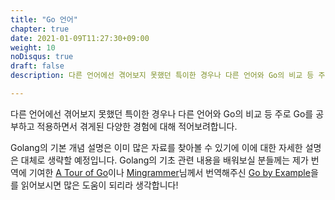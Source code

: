 ```yaml
---
title: "Go 언어"
chapter: true
date: 2021-01-09T11:27:30+09:00
weight: 10
noDisqus: true
draft: false
description: 다른 언어에선 겪어보지 못했던 특이한 경우나 다른 언어와 Go의 비교 등 주로 Go를 공부하고 적용하면서 겪게된 다양한 경험에 대해 적어보려합니다.

---
```

다른 언어에선 겪어보지 못했던 특이한 경우나 다른 언어와 Go의 비교 등 주로 Go를 공부하고 적용하면서 겪게된 다양한 경험에 대해 적어보려합니다.

Golang의 기본 개념 설명은 이미 많은 자료를 찾아볼 수 있기에 이에 대한 자세한 설명은 대체로 생략할 예정입니다. 
Golang의 기초 관련 내용을 배워보실 분들께는 제가 번역에 기여한 [A Tour of Go](https://go-tour-ko.appspot.com)이나 [Mingrammer](https://github.com/mingrammer)님께서 번역해주신 [Go by Example](https://mingrammer.com/gobyexample/)을
를 읽어보시면 많은 도움이 되리라 생각합니다!
